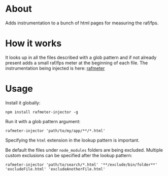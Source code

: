 # About
Adds instrumentation to a bunch of html pages for measuring the raf/fps.


# How it works
It looks up in all the files described with a glob pattern and if not already present adds a small raf/fps meter at the beginning of each file. The instrumentation being injected is here: [rafmeter](https://github.com/cristiingineru/rafmeter)


# Usage
Install it globally:
```
npm install rafmeter-injector -g
```

Run it with a glob pattern argument:
```
rafmeter-injector 'path/to/my/app/**/*.html'
```

Specifying the ```html``` extension in the lookup pattern is important.

Be default the files under ```node_modules``` folders are being excluded. Multiple custom exclusions can be specified after the lookup pattern:

```
rafmeter-injector 'path/to/search/*.html' '**/exclude/bin/folder**' 'excludeFile.html' 'excludeAnotherFile.html'
```
